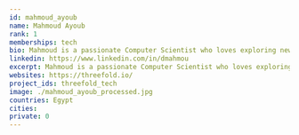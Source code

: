 ```yaml
---
id: mahmoud_ayoub
name: Mahmoud Ayoub
rank: 1
memberships: tech
bio: Mahmoud is a passionate Computer Scientist who loves exploring new areas in life and technology. Software Engineer fell in love with Threefold because threefold is the future of technology.
linkedin: https://www.linkedin.com/in/dmahmou
excerpt: Mahmoud is a passionate Computer Scientist who loves exploring new areas in life and technology.
websites: https://threefold.io/
project_ids: threefold_tech
image: ./mahmoud_ayoub_processed.jpg
countries: Egypt
cities:
private: 0
---
```

